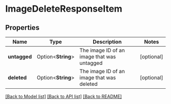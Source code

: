# ImageDeleteResponseItem

## Properties

Name | Type | Description | Notes
------------ | ------------- | ------------- | -------------
**untagged** | Option<**String**> | The image ID of an image that was untagged | [optional]
**deleted** | Option<**String**> | The image ID of an image that was deleted | [optional]

[[Back to Model list]](../README.md#documentation-for-models) [[Back to API list]](../README.md#documentation-for-api-endpoints) [[Back to README]](../README.md)


